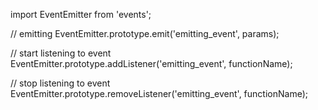 import EventEmitter from 'events';

// emitting
EventEmitter.prototype.emit('emitting_event', params);


// start listening to event
EventEmitter.prototype.addListener('emitting_event', functionName);

// stop listening to event
EventEmitter.prototype.removeListener('emitting_event', functionName);
